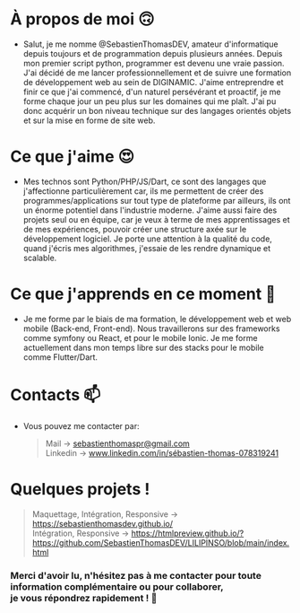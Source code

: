 # À propos de moi :upside_down_face: 
- Salut, je me nomme @SebastienThomasDEV, amateur d'informatique depuis toujours et de programmation depuis plusieurs années.
  Depuis mon premier script python, programmer est devenu une vraie passion.
  J'ai décidé de me lancer professionnellement et de suivre une formation de développement web au sein de DIGINAMIC. 
  J'aime entreprendre et finir ce que j'ai commencé, d'un naturel persévérant et proactif, je me forme chaque jour un peu plus sur les domaines
  qui me plaît. J'ai pu donc acquérir un bon niveau technique sur des langages orientés objets et sur la mise en forme de site web.
  
# Ce que j'aime :heart_eyes: 
- Mes technos sont Python/PHP/JS/Dart, ce sont des langages que j'affectionne particulièrement car, ils me permettent de créer des programmes/applications 
  sur tout type de plateforme par ailleurs, ils ont un énorme potentiel dans l'industrie moderne. 
  J'aime aussi faire des projets seul ou en équipe, car je veux à terme de mes apprentissages et de mes expériences,
  pouvoir créer une structure axée sur le développement logiciel. 
  Je porte une attention à la qualité du code, quand j'écris mes algorithmes, j'essaie de les rendre dynamique et scalable.

# Ce que j'apprends en ce moment 🌱 
- Je me forme par le biais de ma formation, le développement web et web mobile (Back-end, Front-end).
  Nous travaillerons sur des frameworks comme symfony ou React, et pour le mobile Ionic.
  Je me forme actuellement dans mon temps libre sur des stacks pour le mobile comme Flutter/Dart.
  
# Contacts 📫 
- Vous pouvez me contacter par:
  > Mail -> sebastienthomaspr@gmail.com <br/>
  > Linkedin -> www.linkedin.com/in/sébastien-thomas-078319241

# Quelques projets !
> Maquettage, Intégration, Responsive -> https://sebastienthomasdev.github.io/ <br/>
> Intégration, Responsive -> https://htmlpreview.github.io/?https://github.com/SebastienThomasDEV/LILIPINSO/blob/main/index.html <br/>

### Merci d'avoir lu, n'hésitez pas à me contacter pour toute information complémentaire ou pour collaborer,<br/> je vous répondrez rapidement ! :wave:
